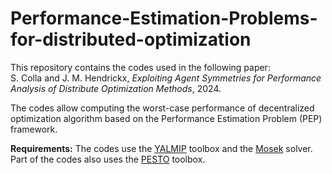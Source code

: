 # Performance-Estimation-Problems-for-distributed-optimization

This repository contains the codes used in the following paper:\
    S. Colla and J. M. Hendrickx, *Exploiting Agent Symmetries for Performance Analysis of Distribute Optimization Methods*, 2024.

The codes allow computing the worst-case performance of decentralized optimization algorithm based on the Performance Estimation Problem (PEP) framework. 

**Requirements:**
The codes use the [YALMIP](https://yalmip.github.io/) toolbox and the [Mosek](https://www.mosek.com/) solver. Part of the codes also uses the [PESTO](https://github.com/PerformanceEstimation/Performance-Estimation-Toolbox) toolbox.
